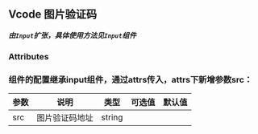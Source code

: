 ## Vcode 图片验证码

***由`Input`扩张，具体使用方法见`Input`组件***

### Attributes

### 组件的配置继承input组件，通过attrs传入，attrs下新增参数src：

| 参数      | 说明    | 类型      | 可选值       | 默认值   |
|---------- |-------- |---------- |-------------  |-------- |
| src | 图片验证码地址 | string |  |  |